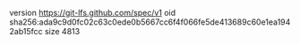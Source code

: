 version https://git-lfs.github.com/spec/v1
oid sha256:ada9c9d0fc02c63c0ede0b5667cc6f4f066fe5de413689c60e1ea1942ab15fcc
size 4813
